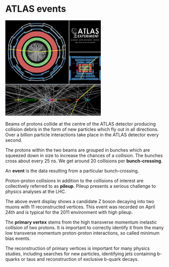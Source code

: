 # ATLAS events

<img src="./Pictures/zpileup_alltracks.png" width="300" />

Beams of protons collide at the centre of the ATLAS detector producing collision debris in the form of new particles which fly out in all directions. Over a billion particle interactions take place in the ATLAS detector every second.

The protons within the two beams are grouped in bunches which are squeezed down in size to increase the chances of a collision.  The bunches cross about every 25 ns.  We get around 20 collisions per **bunch-crossing**.  

An **event** is the data resulting from a particular bunch-crossing. 

Proton-proton collisions in addition to the collisions of interest are collectively referred to as **pileup**.  Pileup presents a serious challenge to physics analyses at the LHC.

The above event display shows a candidate Z boson decaying into two muons with 11 reconstructed vertices. This event was recorded on April 24th and is typical for the 2011 environment with high pileup.

The **primary vertex** stems from the high transverse momentum inelastic collision of two protons.  It is important to correctly identify it from the many low transverse momentum proton-proton interactions, so called minimum bias events.

The reconstruction of primary vertices is important for
many physics studies, including searches for new particles, identifying jets containing b-quarks or taus and reconstruction of exclusive b-quark decays.

